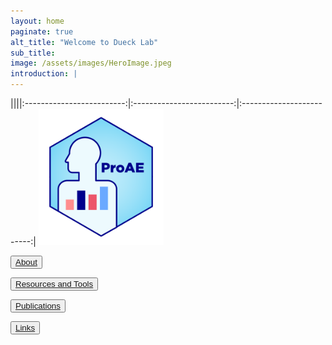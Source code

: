 ```yaml
---
layout: home
paginate: true
alt_title: "Welcome to Dueck Lab"
sub_title: 
image: /assets/images/HeroImage.jpeg
introduction: |
---
```

||||:-------------------------:|:-------------------------:|:-------------------------:|
<img width="200" alt="ProAE" src="/assets/images/ProAE_no_background.png"> 


<button onlick="About"><a href="https://duecklab.github.io/about"> About</a></button>

<button onlick="Resources and Tooks"><a href="https://duecklab.github.io/tools"> Resources and Tools</a></button>

<button onlick="Publications"><a href="https://duecklab.github.io/publications"> Publications</a></button>

<button onlick="Links"><a href="https://duecklab.github.io/links"> Links</a></button>
